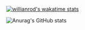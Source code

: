
[![willianrod's wakatime stats](https://github-readme-stats.vercel.app/api/wakatime?username=willianrod)](https://github.com/suprajaarthi/github-readme-stats)



![Anurag's GitHub stats](https://github-readme-stats.vercel.app/api?username=anuraghazra&show_icons=true)
